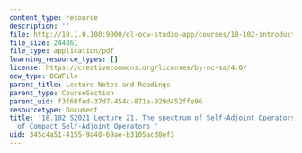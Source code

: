 ```yaml
---
content_type: resource
description: ''
file: http://10.1.0.100:9000/ol-ocw-studio-app/courses/18-102-introduction-to-functional-analysis-spring-2021/345c4a5141559a4069aeb3105acd8ef3_MIT18_102s21_lec21.pdf
file_size: 244861
file_type: application/pdf
learning_resource_types: []
license: https://creativecommons.org/licenses/by-nc-sa/4.0/
ocw_type: OCWFile
parent_title: Lecture Notes and Readings
parent_type: CourseSection
parent_uid: f3f68fed-37d7-454c-871a-929d452ffe96
resourcetype: Document
title: '18.102 S2021 Lecture 21. The spectrum of Self-Adjoint Operators and the Eigenspaces
  of Compact Self-Adjoint Operators '
uid: 345c4a51-4155-9a40-69ae-b3105acd8ef3
---
```

